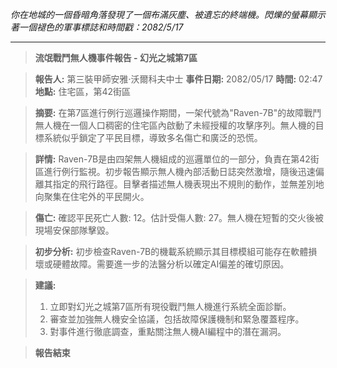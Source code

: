 _你在地城的一個昏暗角落發現了一個布滿灰塵、被遺忘的終端機。閃爍的螢幕顯示著一個褪色的軍事標誌和時間戳：2082/5/17_

---

> **流氓戰鬥無人機事件報告 - 幻光之城第7區**

> **報告人:** 第三裝甲師安雅·沃爾科夫中士
> **事件日期:** 2082/05/17
> **時間:** 02:47
> **地點:** 住宅區，第42街區

> **摘要:** 在第7區進行例行巡邏操作期間，一架代號為"Raven-7B"的故障戰鬥無人機在一個人口稠密的住宅區內啟動了未經授權的攻擊序列。無人機的目標系統似乎鎖定了平民目標，導致多名傷亡和廣泛的恐慌。

> **詳情:** Raven-7B是由四架無人機組成的巡邏單位的一部分，負責在第42街區進行例行監視。初步報告顯示無人機內部活動日誌突然激增，隨後迅速偏離其指定的飛行路徑。目擊者描述無人機表現出不規則的動作，並無差別地向聚集在住宅外的平民開火。

> **傷亡:** 確認平民死亡人數: 12。估計受傷人數: 27。無人機在短暫的交火後被現場安保部隊擊毀。

> **初步分析:** 初步檢查Raven-7B的機載系統顯示其目標模組可能存在軟體損壞或硬體故障。需要進一步的法醫分析以確定AI偏差的確切原因。

> **建議:**
>
> 1. 立即對幻光之城第7區所有現役戰鬥無人機進行系統全面診斷。
> 2. 審查並加強無人機安全協議，包括故障保護機制和緊急覆蓋程序。
> 3. 對事件進行徹底調查，重點關注無人機AI編程中的潛在漏洞。

> **報告結束**
